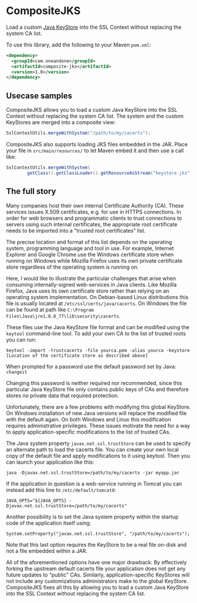 # CompositeJKS

Load a custom [Java KeyStore](https://docs.oracle.com/cd/E19509-01/820-3503/ggfen/index.html) into the SSL Context without replacing the system CA list.

To use this library, add the following to your Maven `pom.xml`:
```xml
<dependency>
  <groupId>com.oneandone</groupId>
  <artifactId>composite-jks</artifactId>
  <version>1.0</version>
</dependency>
```


## Usecase samples

CompositeJKS allows you to load a custom Java KeyStore into the SSL Context without replacing the system CA list. The system and the custom KeyStores are merged into a composite view:

```java
SslContextUtils.mergeWithSystem("/path/to/my/cacerts");
```

CompositeJKS also supports loading JKS files embedded in the JAR. Place your file in `src/main/resources/` to let Maven embed it and then use a call like:

```java
SslContextUtils.mergeWithSystem(
        getClass().getClassLoader().getResourceAsStream("keystore.jks"));
```


## The full story

Many companies host their own internal Certificate Authority (CA). These services issues X.509 certificates, e.g. for use in HTTPS connections. In order for web browsers and programmatic clients to trust connections to servers using such internal certificates, the appropriate root certificate needs to be imported into a "trusted root certificates" list.

The precise location and format of this list depends on the operating system, programming language and tool in use. For example, Internet Explorer and Google Chrome use the Windows certificate store when running on Windows while Mozilla Firefox uses its own private certificate store regardless of the operating system is running on.

Here, I would like to illustrate the particular challenges that arise when consuming internally-signed web-services in Java clients. Like Mozilla Firefox, Java uses its own certificate store rather than relying on an operating system implementation.
On Debian-based Linux distributions this file is usually located at `/etc/ssl/certs/java/cacerts`. On Windows the file can be found at path like `C:\Program Files\Java\jre1.8.0_77\lib\security\cacerts`.

These files use the Java KeyStore file format and can be modified using the `keytool` command-line tool. To add your own CA to the list of trusted roots you can run:

```
keytool -import -trustcacerts -file yourca.pem -alias yourca -keystore [Location of the certificate store as described above]
```

When prompted for a password use the default password set by Java: `changeit`

Changing this password is neither required nor recommended, since this particular Java KeyStore file only contains public keys of CAs and therefore stores no private data that required protection.

Unfortunately, there are a few problems with modifying this global KeyStore. On Windows installation of new Java versions will replace the modified file with the default again. On both Windows and Linux this modification requires administrative privileges. These issues motivate the need for a way to apply application-specific modifications to the list of trusted CAs.

The Java system property `javax.net.ssl.trustStore` can be used to specify an alternate path to load the cacerts file. You can create your own local copy of the default file and apply modifications to it using keytool. Then you can launch your application like this:

```
java -Djavax.net.ssl.trustStore=/path/to/my/cacerts -jar myapp.jar
```

If the application in question is a web-service running in Tomcat you can instead add this line to `/etc/default/tomcat8`:

```
JAVA_OPTS="${JAVA_OPTS} -Djavax.net.ssl.trustStore=/path/to/my/cacerts"
```

Another possibility is to set the Java system property within the startup code of the application itself using:

```
System.setProperty("javax.net.ssl.trustStore", "/path/to/my/cacerts");
```

Note that this last option requires the KeyStore to be a real file on-disk and not a file embedded within a JAR.

All of the aforementioned options have one major drawback: By effectively forking the upstream default cacerts file your application does not get any future updates to "public" CAs. Similarly, application-specific KeyStores will not include any customizations administrators make to the global KeyStore. CompositeJKS fixes all this by allowing you to load a custom Java KeyStore into the SSL Context without replacing the system CA list.
